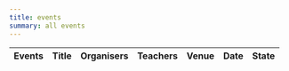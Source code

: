 ```yaml
---
title: events
summary: all events
---
```



|Events			|Title			|Organisers		|Teachers		|Venue		|Date	|State	|
|---------------|---------------|---------------|---------------|-----------|-------|-------|